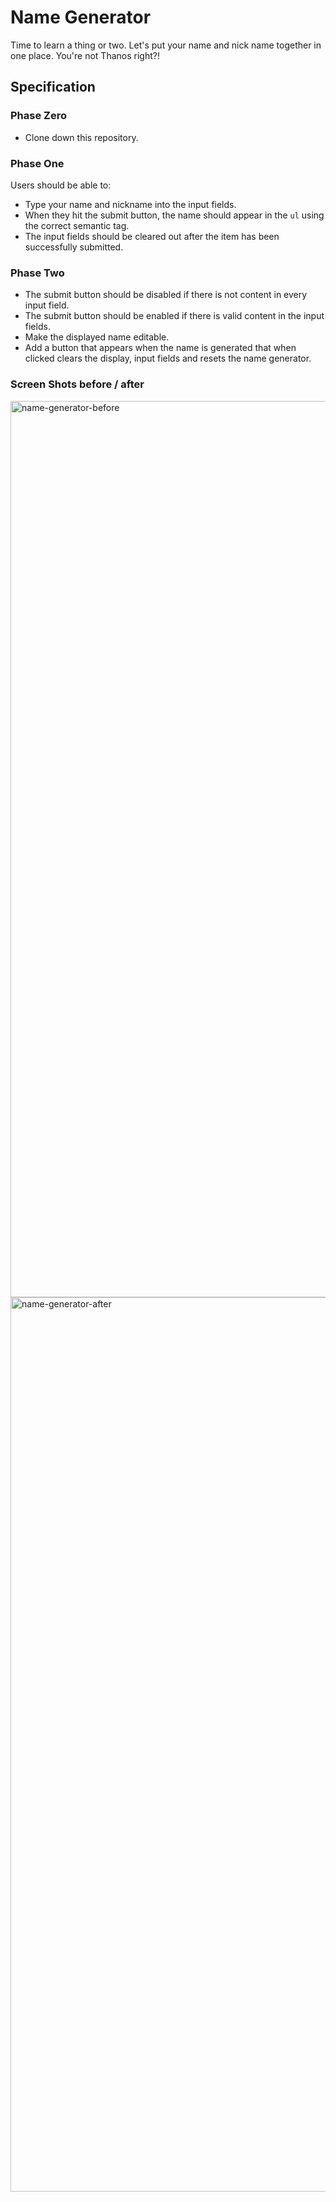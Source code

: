 # Name Generator

Time to learn a thing or two.  Let's put your name and nick name together in one place.  You're not Thanos right?!

## Specification

### Phase Zero

- Clone down this repository.

### Phase One

Users should be able to:

- Type your name and nickname into the input fields.
- When they hit the submit button, the name should appear in the `ul` using the correct semantic tag.
- The input fields should be cleared out after the item has been successfully submitted.

### Phase Two

- The submit button should be disabled if there is not content in every input field.
- The submit button should be enabled if there is valid content in the input fields.
- Make the displayed name editable.  
- Add a button that appears when the name is generated that when clicked clears the display, input fields and resets the name generator.

### Screen Shots before / after

<img width="1434" alt="name-generator-before" src="https://user-images.githubusercontent.com/31703511/39668993-664589f8-509c-11e8-840f-b2a22f5c6989.png">
<img width="1431" alt="name-generator-after" src="https://user-images.githubusercontent.com/31703511/39668994-711a479c-509c-11e8-9e26-cdd2d740c933.png">
